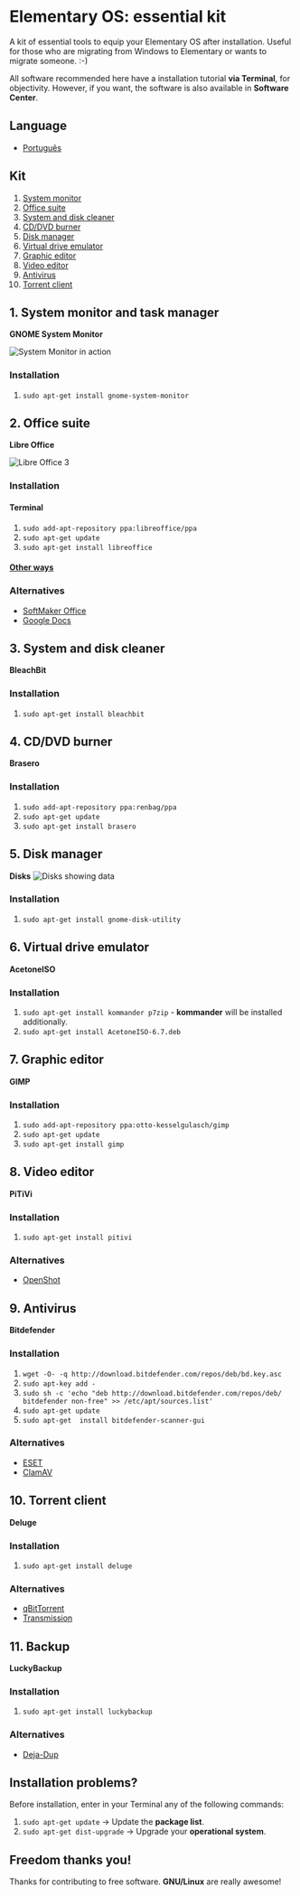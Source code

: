 # Elementary OS: essential kit

A kit of essential tools to equip your Elementary OS after installation. Useful for those who are migrating from Windows to Elementary or wants to migrate someone. :-) 

All software recommended here have a installation tutorial **via Terminal**, for objectivity. However, if you want, the software is also available in **Software Center**.

## Language
* [Português](https://github.com/diessicode/elementaryos-essentials/blob/master/translations/pt-br/README.md)

## Kit
1. [System monitor](https://github.com/diessicode/elementaryos-essentials/blob/master/README.md#1-system-monitor)
2. [Office suite](https://github.com/diessicode/elementaryos-essentials/blob/master/README.md#2-office-suite)
3. [System and disk cleaner](https://github.com/diessicode/elementaryos-essentials/blob/master/README.md#3-system-and-disk-cleaner)
4. [CD/DVD burner](https://github.com/diessicode/elementaryos-essentials/blob/master/README.md#4-cddvd-burner)
5. [Disk manager](https://github.com/diessicode/elementaryos-essentials/blob/master/README.md#5-disk-manager)
6. [Virtual drive emulator](https://github.com/diessicode/elementaryos-essentials/blob/master/README.md#6-virtual-drive-emulator)
7. [Graphic editor](https://github.com/diessicode/elementaryos-essentials/blob/master/README.md#7-graphic-editor)
8. [Video editor](https://github.com/diessicode/elementaryos-essentials/blob/master/README.md#8-video-editor)
9. [Antivirus](https://github.com/diessicode/elementaryos-essentials/blob/master/README.md#9-antivirus)
10. [Torrent client](https://github.com/diessicode/elementaryos-essentials/blob/master/README.md#10-torrent-client)

## 1. System monitor and task manager
**GNOME System Monitor**

![System Monitor in action](http://screencloud.net/img/screenshots/07804f1e8ec0aece79f8c4026caba171.png)

### Installation
1. `sudo apt-get install gnome-system-monitor`

## 2. Office suite
**Libre Office**

![Libre Office 3](http://screencloud.net//img/screenshots/96a09927db99b0cdebc3b15a7735f387.png)

### Installation
#### Terminal
1. `sudo add-apt-repository ppa:libreoffice/ppa`
2. `sudo apt-get update`
3. `sudo apt-get install libreoffice`

#### [Other ways](http://www.libreoffice.org/download)

### Alternatives
* [SoftMaker Office](#)
* [Google Docs](#)

## 3. System and disk cleaner
**BleachBit**

### Installation
1. `sudo apt-get install bleachbit`
 

## 4. CD/DVD burner
**Brasero**

### Installation
1. `sudo add-apt-repository ppa:renbag/ppa`
2. `sudo apt-get update`
3. `sudo apt-get install brasero`

## 5. Disk manager
**Disks**
![Disks showing data](http://screencloud.net/img/screenshots/ed6538b6aeda987de8cac06760198ab1.png)

### Installation
1. `sudo apt-get install gnome-disk-utility`

## 6. Virtual drive emulator
**AcetoneISO**

### Installation
1. `sudo apt-get install kommander p7zip` - **kommander** will be installed additionally. 
2. `sudo apt-get install AcetoneISO-6.7.deb`

## 7. Graphic editor
**GIMP**

### Installation
1. `sudo add-apt-repository ppa:otto-kesselgulasch/gimp`
2. `sudo apt-get update`
3. `sudo apt-get install gimp`

## 8. Video editor
**PiTiVi**

### Installation
1. `sudo apt-get install pitivi`

### Alternatives
* [OpenShot](#)

## 9. Antivirus
**Bitdefender**

### Installation
1. `wget -O- -q http://download.bitdefender.com/repos/deb/bd.key.asc`
2. `sudo apt-key add -`
3. `sudo sh -c 'echo "deb http://download.bitdefender.com/repos/deb/ bitdefender non-free" >> /etc/apt/sources.list'`
4. `sudo apt-get update`
5. `sudo apt-get  install bitdefender-scanner-gui`

### Alternatives
* [ESET](#)
* [ClamAV](#)

## 10. Torrent client
**Deluge**

### Installation
1. `sudo apt-get install deluge`

### Alternatives
* [qBitTorrent](#)
* [Transmission](#)

## 11. Backup
**LuckyBackup**

### Installation
1. `sudo apt-get install luckybackup`

### Alternatives
* [Deja-Dup](https://launchpad.net/deja-dup)

## Installation problems?
Before installation, enter in your Terminal any of the following commands:

1. `sudo apt-get update` → Update the **package list**.
2.  `sudo apt-get dist-upgrade` → Upgrade your **operational system**.

## Freedom thanks you!
Thanks for contributing to free software. **GNU/Linux** are really awesome!
